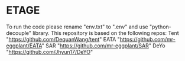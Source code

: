 # ETAGE

To run the code please rename "env.txt" to ".env" and use "python-decouple" library. This repository is based on the following repos:
Tent "https://github.com/DequanWang/tent"
EATA "https://github.com/mr-eggplant/EATA"
SAR "https://github.com/mr-eggplant/SAR"
DeYo "https://github.com/Jhyun17/DeYO"
